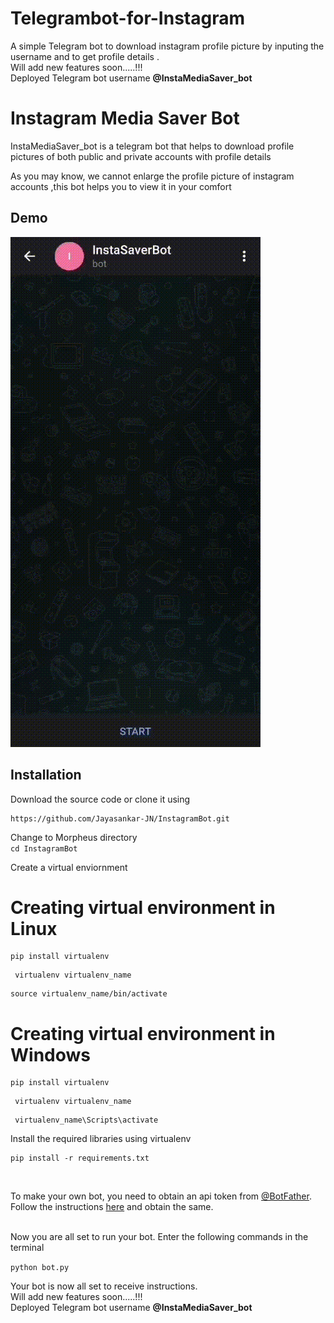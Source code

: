 # Telegrambot-for-Instagram
A simple Telegram bot to  download instagram profile picture by inputing the username and to get profile details .\
Will add new features soon.....!!!\
Deployed Telegram bot username **@InstaMediaSaver_bot**

# Instagram Media Saver Bot
InstaMediaSaver_bot is a telegram bot that helps to download profile pictures of both public and private accounts with profile details 

As you may know, we cannot enlarge  the profile picture of instagram accounts ,this bot helps you  to view  it in your comfort

## Demo
![Demo gif](./demo.gif)


## Installation
Download the source code or clone it using <br>
```
https://github.com/Jayasankar-JN/InstagramBot.git
```

Change to Morpheus directory<br>
`cd InstagramBot`

Create a virtual enviornment <br>
# Creating virtual environment in Linux
```
pip install virtualenv
```
```
 virtualenv virtualenv_name
```
```
source virtualenv_name/bin/activate
```
# Creating virtual environment in  Windows
```
pip install virtualenv
```
```
 virtualenv virtualenv_name
```
```
 virtualenv_name\Scripts\activate
 ```
 Install the required libraries using virtualenv<br>
 ```
 pip install -r requirements.txt
 ```

<br>

To make your own bot, you need to obtain an api token from [@BotFather](https://telegram.me/BotFather). Follow the instructions [here](https://core.telegram.org/bots#6-botfather) and obtain the same.



<br>
Now you are all set to run your bot. Enter the following commands in the terminal

<br>


`python bot.py`

Your bot is now all set to receive instructions.<br>
Will add new features soon.....!!!\
Deployed Telegram bot username **@InstaMediaSaver_bot**
